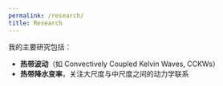 ```yaml
---
permalink: /research/
title: Research
---
```

我的主要研究包括：

- **热带波动**（如 Convectively Coupled Kelvin Waves, CCKWs）
- **热带降水变率**，关注大尺度与中尺度之间的动力学联系

